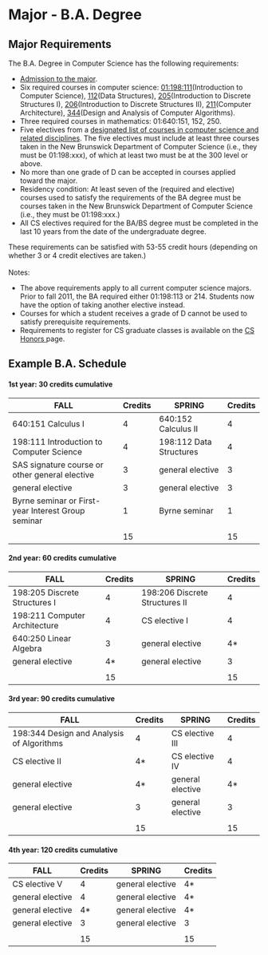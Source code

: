 # Major - B.A. Degree

## Major Requirements

The B.A. Degree in Computer Science has the following requirements:

* [Admission to the major](https://www.cs.rutgers.edu/academics/undergraduate/admission-to-the-major).
* Six required courses in computer science: [01:198:111](https://www.cs.rutgers.edu/academics/undergraduate/course-synopses/course-details/01-198-111-introduction-to-computer-science)(Introduction to Computer Science), [112](https://www.cs.rutgers.edu/academics/undergraduate/course-synopses/course-details/01-198-112-data-structures)(Data Structures), [205](https://www.cs.rutgers.edu/academics/undergraduate/course-synopses/course-details/01-198-205-introduction-to-discrete-structures-i)(Introduction to Discrete Structures I), [206](https://www.cs.rutgers.edu/academics/undergraduate/course-synopses/course-details/01-198-206-introduction-to-discrete-structures-ii)(Introduction to Discrete Structures II), [211](https://www.cs.rutgers.edu/academics/undergraduate/course-synopses/course-details/01-198-211-computer-architecture)(Computer Architecture), [344](https://www.cs.rutgers.edu/academics/undergraduate/course-synopses/course-details/01-198-344-design-and-analysis-of-computer-algorithms)(Design and Analysis of Computer Algorithms).
* Three required courses in mathematics: 01:640:151, 152, 250.
* Five electives from a [designated list of courses in computer science and related disciplines](https://www.cs.rutgers.edu/academics/undergraduate/electives). The five electives must include at least three courses taken in the New Brunswick Department of Computer Science (i.e., they must be 01:198:xxx), of which at least two must be at the 300 level or above.&#x20;
* No more than one grade of D can be accepted in courses applied toward the major.
* Residency condition: At least seven of the (required and elective) courses used to satisfy the requirements of the BA degree must be courses taken in the New Brunswick Department of Computer Science (i.e., they must be 01:198:xxx.)
* All CS electives required for the BA/BS degree must be completed in the last 10 years from the date of the undergraduate degree.

These requirements can be satisfied with 53-55 credit hours (depending on whether 3 or 4 credit electives are taken.) \
\
Notes:

* The above requirements apply to all current computer science majors. Prior to fall 2011, the BA required either 01:198:113 or 214. Students now have the option of taking another elective instead.
* Courses for which a student receives a grade of D cannot be used to satisfy prerequisite requirements.
* Requirements to register for CS graduate classes is available on the [CS Honors ](https://www.cs.rutgers.edu/academics/undergraduate/cs-degrees/cs-honors-program)page.

## Example B.A. Schedule

#### 1st year: 30 credits cumulative

<table data-full-width="false"><thead><tr><th>FALL</th><th>Credits</th><th>SPRING</th><th>Credits</th></tr></thead><tbody><tr><td>640:151 Calculus I</td><td>4</td><td>640:152 Calculus II</td><td>4</td></tr><tr><td>198:111 Introduction to Computer Science</td><td>4</td><td>198:112 Data Structures</td><td>4</td></tr><tr><td>SAS signature course or other general elective</td><td>3</td><td>general elective</td><td>3</td></tr><tr><td>general elective </td><td>3</td><td>general elective </td><td>3</td></tr><tr><td>Byrne seminar or First-year Interest Group seminar</td><td>1</td><td>Byrne seminar</td><td>1</td></tr><tr><td></td><td></td><td></td><td></td></tr><tr><td> </td><td>15</td><td> </td><td>15</td></tr></tbody></table>

#### 2nd year: 60 credits cumulative

<table data-full-width="false"><thead><tr><th>FALL</th><th>Credits</th><th>SPRING</th><th>Credits</th></tr></thead><tbody><tr><td>198:205 Discrete Structures I</td><td>4</td><td>198:206 Discrete Structures II</td><td>4</td></tr><tr><td>198:211 Computer Architecture</td><td>4</td><td>CS elective I</td><td>4</td></tr><tr><td>640:250 Linear Algebra</td><td>3</td><td>general elective </td><td>4*</td></tr><tr><td>general elective </td><td>4*</td><td>general elective </td><td>3</td></tr><tr><td></td><td></td><td></td><td></td></tr><tr><td> </td><td>15</td><td> </td><td>15</td></tr></tbody></table>

#### 3rd year: 90 credits cumulative

| FALL                                      | Credits | SPRING            | Credits |
| ----------------------------------------- | ------- | ----------------- | ------- |
| 198:344 Design and Analysis of Algorithms | 4       | CS elective III   | 4       |
| CS elective II                            | 4\*     | CS elective IV    | 4       |
| general elective                          | 4\*     | general elective  | 4\*     |
| general elective                          | 3       | general elective  | 3       |
|                                           |         |                   |         |
|                                           | 15      |                   | 15      |

#### 4th year: 120 credits cumulative

| FALL             | Credits | SPRING           | Credits |
| ---------------- | ------- | ---------------- | ------- |
| CS elective V    | 4       | general elective | 4\*     |
| general elective | 4       | general elective | 4\*     |
| general elective | 4\*     | general elective | 4\*     |
| general elective | 3       | general elective | 3       |
|                  |         |                  |         |
|                  | 15      |                  | 15      |





